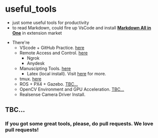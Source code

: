 # useful_tools
- just some useful tools for productivity
- to read Markdown, could fire up VsCode and install [**Markdown All in One**](https://marketplace.visualstudio.com/items?itemName=yzhang.markdown-all-in-one) in extension market
<!-- some useful tools -->
- There're
  - VScode + GitHub Practice. [here](./vscode_github/vscode_github.md)
  - Remote Access and Control. [here](./remote/Remote.md)
    - Ngrok
    - Anydesk
  - Manuscipting Tools. [here](./latex/latex.md)
    - Latex (local install). Visit [here](https://github.com/HKPolyU-UAV/PolyU-Thesis-Template) for more.
  - tmux. [here](./tmux/tmux.md)
  - ROS + PX4 + Gazebo. [TBC...]()
  - OpenCV Environment and GPU Acceleration. [TBC...]()
  - Realsense Camera Driver Install.



## TBC...
### If you got some great tools, please, do pull requests. We love pull requests!
